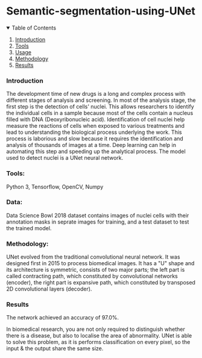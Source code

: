 # Semantic-segmentation-using-UNet


<!-- TABLE OF CONTENTS -->
<details open="open">
  <summary>Table of Contents</summary>
  <ol>
    <li>
      <a href="#introduction">Introduction</a>
    </li>
    <li>
      <a href="#tools">Tools</a>
    </li>
    <li><a href="#data">Usage</a></li>
    <li><a href="#methodology">Methodology</a></li>
    <li><a href="#results">Results</a></li>
  </ol>
</details>

### Introduction

The development time of new drugs is a long and complex process with different stages of analysis and screening. In most of the analysis stage, the first step is the detection of cells' nuclei. This allows researchers to identify the individual cells in a sample because most of the cells contain a nucleus filled with DNA (Deoxyribonucleic acid). Identification of cell nuclei help measure the reactions of cells when exposed to various treatments and lead to understanding the biological process underlying the work. This process is laborious and slow because it requires the identification and analysis of thousands of images at a time. Deep learning can help in automating this step and speeding up the analytical process. The model used to detect nuclei is a UNet neural network.

### Tools:
Python 3, Tensorflow, OpenCV, Numpy

### Data:
Data Science Bowl 2018 dataset contains images of nuclei cells with their annotation masks in seprate images for training, and a test dataset to test the trained model.

### Methodology:
UNet evolved from the traditional convolutional neural network. It was designed first in 2015 to process biomedical images. It has a "U" shape and its architecture is symmetric, consists of two major parts; the left part is called contracting path, which constituted by convolutional networks (encoder), the right part is expansive path, which constituted by transposed 2D convolutional layers (decoder).

### Results
The network achieved an accuracy of 97.0%.




In biomedical research, you are not only required to distinguish whether there is a disease, but also to localise the area of abnormality. UNet is able to solve this problem, as it is performs classification on every pixel, so the input & the output share the same size.
